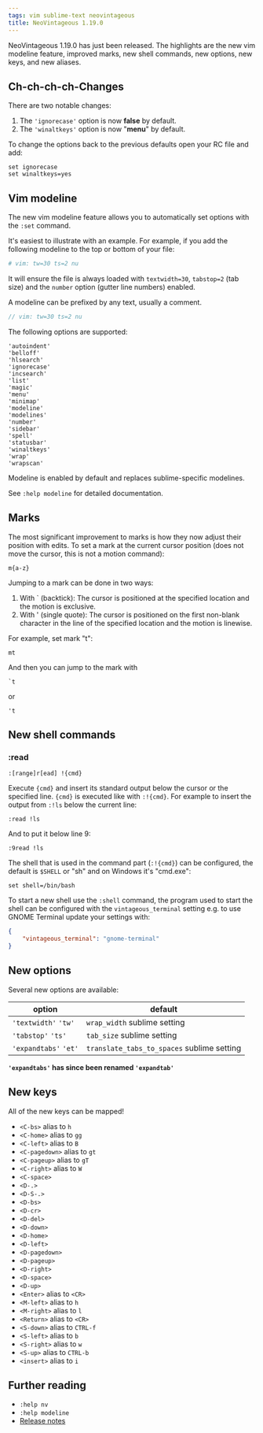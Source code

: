 ```yaml
---
tags: vim sublime-text neovintageous
title: NeoVintageous 1.19.0
---
```


NeoVintageous 1.19.0 has just been released. The highlights are the new vim modeline feature, improved marks, new shell commands, new options, new keys, and new aliases.

## Ch-ch-ch-ch-Changes

There are two notable changes:

1. The `'ignorecase'` option is now **false** by default.
2. The `'winaltkeys'` option is now "**menu**" by default.

To change the options back to the previous defaults open your RC file and add:

```vim
set ignorecase
set winaltkeys=yes
```

## Vim modeline

The new vim modeline feature allows you to automatically set options with the `:set` command.

It's easiest to illustrate with an example. For example, if you add the following modeline to the top or bottom of your file:

```py
# vim: tw=30 ts=2 nu
```

It will ensure the file is always loaded with `textwidth=30`, `tabstop=2` (tab size) and the `number` option (gutter line numbers) enabled.

A modeline can be prefixed by any text, usually a comment.

```php
// vim: tw=30 ts=2 nu
```

The following options are supported:

```vim
'autoindent'
'belloff'
'hlsearch'
'ignorecase'
'incsearch'
'list'
'magic'
'menu'
'minimap'
'modeline'
'modelines'
'number'
'sidebar'
'spell'
'statusbar'
'winaltkeys'
'wrap'
'wrapscan'
```

Modeline is enabled by default and replaces sublime-specific modelines.

See `:help modeline` for detailed documentation.

## Marks

The most significant improvement to marks is how they now adjust their position with edits. To set a mark at the current cursor position (does not move the cursor, this is not a motion command):

```
m{a-z}
```

Jumping to a mark can be done in two ways:

1. With \` (backtick): The cursor is positioned at the specified location and the motion is exclusive.
2. With ' (single quote): The cursor is positioned on the first non-blank character in the line of the specified location and the motion is linewise.

For example, set mark "t":

```
mt
```

And then you can jump to the mark with

```
`t
```

or

```
't
```

## New shell commands


### :read

```vim
:[range]r[ead] !{cmd}
```

Execute `{cmd}` and insert its standard output below the cursor or the specified line. `{cmd}` is executed like with `:!{cmd}`. For example to insert the output from `:!ls` below the current line:

```vim
:read !ls
```

And to put it below line 9:

```vim
:9read !ls
```

The shell that is used in the command part (`:!{cmd}`) can be configured, the default is `$SHELL` or "sh" and on Windows it's "cmd.exe":

```vim
set shell=/bin/bash
```

To start a new shell use the `:shell` command, the program used to start the shell can be configured with the `vintageous_terminal` setting e.g. to use GNOME Terminal update your settings with:

```json
{
    "vintageous_terminal": "gnome-terminal"
}
```

## New options

Several new options are available:

option | default
------ | -------
`'textwidth'` `'tw'` | `wrap_width` sublime setting
`'tabstop'` `'ts'` | `tab_size` sublime setting
`'expandtabs'` `'et'` | `translate_tabs_to_spaces` sublime setting

**`'expandtabs'` has since been renamed `'expandtab'`**

## New keys

All of the new keys can be mapped!

* `<C-bs>` alias to `h`
* `<C-home>` alias to `gg`
* `<C-left>` alias to `B`
* `<C-pagedown>` alias to `gt`
* `<C-pageup>` alias to `gT`
* `<C-right>` alias to `W`
* `<C-space>`
* `<D-.>`
* `<D-S-.>`
* `<D-bs>`
* `<D-cr>`
* `<D-del>`
* `<D-down>`
* `<D-home>`
* `<D-left>`
* `<D-pagedown>`
* `<D-pageup>`
* `<D-right>`
* `<D-space>`
* `<D-up>`
* `<Enter>` alias to `<CR>`
* `<M-left>` alias to `h`
* `<M-right>` alias to `l`
* `<Return>` alias to `<CR>`
* `<S-down>` alias to `CTRL-f`
* `<S-left>` alias to `b`
* `<S-right>` alias to `w`
* `<S-up>` alias to `CTRL-b`
* `<insert>` alias to `i`

## Further reading

* `:help nv`
* `:help modeline`
* [Release notes](https://github.com/NeoVintageous/NeoVintageous/releases/tag/1.19.0)
